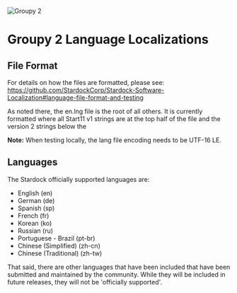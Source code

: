 ![Groupy 2](https://www.stardock.com/press/software/groupy2/images/logos/groupy2_logoicon_1024.png)

# Groupy 2 Language Localizations
## File Format
For details on how the files are formatted, please see:
https://github.com/StardockCorp/Stardock-Software-Localization#language-file-format-and-testing

As noted there, the en.lng file is the root of all others.  It is currently formatted where all Start11 v1 strings are at the top half of the file and the version 2 strings below the

**Note:** When testing locally, the lang file encoding needs to be UTF-16 LE.

## Languages
The Stardock officially supported languages are:
-   English (en) 
-   German (de)
-   Spanish (sp)
-   French (fr)
-   Korean (ko)
-   Russian (ru)
-   Portuguese - Brazil (pt-br)
-   Chinese (Simplified) (zh-cn)
-   Chinese (Traditional) (zh-tw)

That said, there are other languages that have been included that have been submitted and maintained by the community.  While they will be included in future releases, they will not be 'officially supported'.
